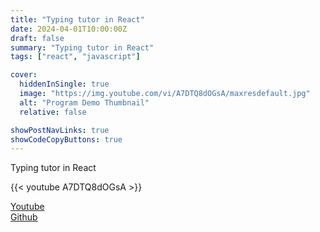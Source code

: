 ```yaml
---
title: "Typing tutor in React"
date: 2024-04-01T10:00:00Z
draft: false
summary: "Typing tutor in React"
tags: ["react", "javascript"]

cover:
  hiddenInSingle: true
  image: "https://img.youtube.com/vi/A7DTQ8dOGsA/maxresdefault.jpg"
  alt: "Program Demo Thumbnail"
  relative: false

showPostNavLinks: true
showCodeCopyButtons: true
---
```


Typing tutor in React

{{< youtube A7DTQ8dOGsA >}}

[Youtube](https://www.youtube.com/watch?v=A7DTQ8dOGsA)  
[Github](https://github.com/jonnyjackson26/spring2024USU-cs2610-reactTypingTutor)

